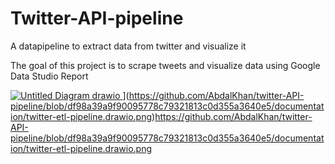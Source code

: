 # Twitter-API-pipeline
A datapipeline to extract data from twitter and visualize it

The goal of this project is to scrape tweets and visualize data using Google Data Studio Report

[![Untitled Diagram drawio]([[https://raw.githubusercontent.com/AbdalKhan/twitter-API-pipeline/main/documentation/twitter-etl-pipeline.drawio.png)
](https://github.com/AbdalKhan/twitter-API-pipeline/blob/df98a39a9f90095778c79321813c0d355a3640e5/documentation/twitter-etl-pipeline.drawio.png)](https://github.com/AbdalKhan/twitter-API-pipeline/blob/df98a39a9f90095778c79321813c0d355a3640e5/documentation/twitter-etl-pipeline.drawio.png)https://github.com/AbdalKhan/twitter-API-pipeline/blob/df98a39a9f90095778c79321813c0d355a3640e5/documentation/twitter-etl-pipeline.drawio.png
